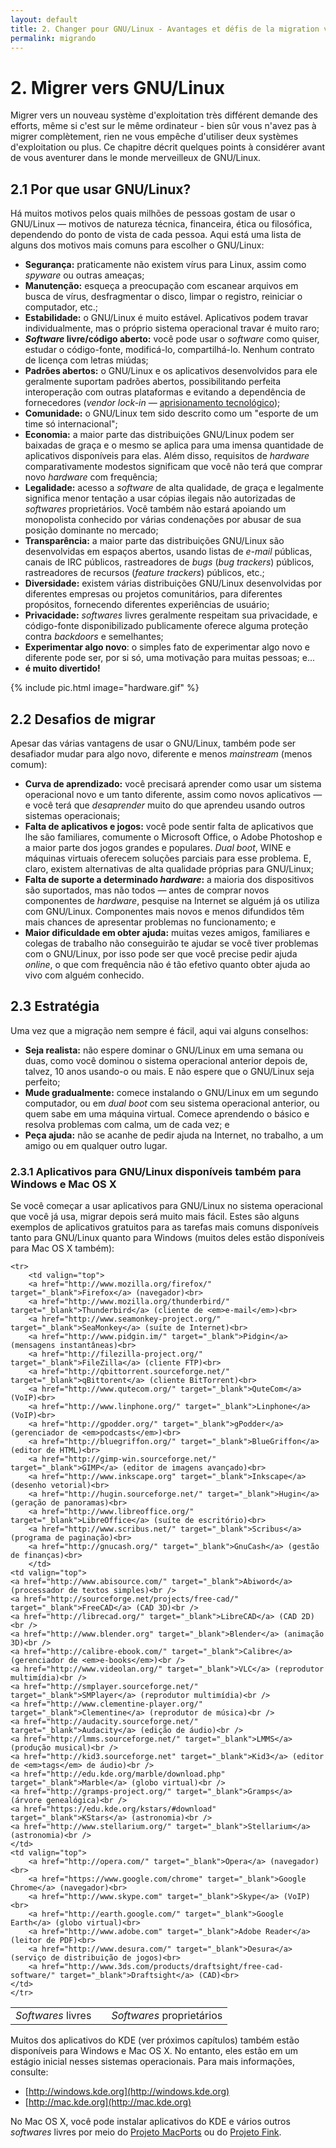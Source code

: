```yaml
---
layout: default
title: 2. Changer pour GNU/Linux - Avantages et défis de la migration vers GNU/Linux
permalink: migrando
---
```


# 2. Migrer vers GNU/Linux

Migrer vers un nouveau système d'exploitation très différent demande des efforts, même si c'est sur le même ordinateur - bien sûr vous n'avez pas à migrer complètement, rien ne vous empêche d'utiliser deux systèmes d'exploitation ou plus. Ce chapitre décrit quelques points à considérer avant de vous aventurer dans le monde merveilleux de GNU/Linux.

## 2.1 Por que usar GNU/Linux?

Há muitos motivos pelos quais milhões de pessoas gostam de usar o GNU/Linux — motivos de natureza técnica, financeira, ética ou filosófica, dependendo do ponto de vista de cada pessoa. Aqui está uma lista de alguns dos motivos mais comuns para escolher o GNU/Linux:

- **Segurança:** praticamente não existem vírus para Linux, assim como *spyware* ou outras ameaças;
- **Manutenção:** esqueça a preocupação com escanear arquivos em busca de vírus, desfragmentar o disco, limpar o registro, reiniciar o computador, etc.;
- **Estabilidade:** o GNU/Linux é muito estável. Aplicativos podem travar individualmente, mas o próprio sistema operacional travar é muito raro;
- **_Software_ livre/código aberto:** você pode usar o *software* como quiser, estudar o código-fonte, modificá-lo, compartilhá-lo. Nenhum contrato de licença com letras miúdas;
- **Padrões abertos:** o GNU/Linux e os aplicativos desenvolvidos para ele geralmente suportam padrões abertos, possibilitando perfeita interoperação com outras plataformas e evitando a dependência de fornecedores (*vendor lock-in* — [aprisionamento tecnológico](https://pt.wikipedia.org/wiki/Aprisionamento_tecnol%C3%B3gico));
- **Comunidade:** o GNU/Linux tem sido descrito como um "esporte de um time só internacional";
- **Economia:** a maior parte das distribuições GNU/Linux podem ser baixadas de graça e o mesmo se aplica para uma imensa quantidade de aplicativos disponíveis para elas. Além disso, requisitos de *hardware* comparativamente modestos significam que você não terá que comprar novo *hardware* com frequência;
- **Legalidade:** acesso a *software* de alta qualidade, de graça e legalmente significa menor tentação a usar cópias ilegais não autorizadas de *softwares* proprietários. Você também não estará apoiando um monopolista conhecido por várias condenações por abusar de sua posição dominante no mercado;
- **Transparência:** a maior parte das distribuições GNU/Linux são desenvolvidas em espaços abertos, usando listas de *e-mail* públicas, canais de IRC públicos, rastreadores de *bugs* (*bug trackers*) públicos, rastreadores de recursos (*feature trackers*) públicos, etc.;
- **Diversidade:** existem várias distribuições GNU/Linux desenvolvidas por diferentes empresas ou projetos comunitários, para diferentes propósitos, fornecendo diferentes experiências de usuário;
- **Privacidade:** *softwares* livres geralmente respeitam sua privacidade, e código-fonte disponibilizado publicamente oferece alguma proteção contra *backdoors* e semelhantes;
- **Experimentar algo novo**: o simples fato de experimentar algo novo e diferente pode ser, por si só, uma motivação para muitas pessoas; e...
- **é muito divertido!**

{% include pic.html image="hardware.gif" %}

## 2.2 Desafios de migrar

Apesar das várias vantagens de usar o GNU/Linux, também pode ser desafiador mudar para algo novo, diferente e menos *mainstream* (menos comum):

- **Curva de aprendizado:** você precisará aprender como usar um sistema operacional novo e um tanto diferente, assim como novos aplicativos — e você terá que *desaprender* muito do que aprendeu usando outros sistemas operacionais;
- **Falta de aplicativos e jogos:** você pode sentir falta de aplicativos que lhe são familiares, comumente o Microsoft Office, o Adobe Photoshop e a maior parte dos jogos grandes e populares. *Dual boot*, WINE e máquinas virtuais oferecem soluções parciais para esse problema. E, claro, existem alternativas de alta qualidade próprias para GNU/Linux;
- **Falta de suporte a determinado _hardware_:** a maioria dos dispositivos são suportados, mas não todos — antes de comprar novos componentes de _hardware_, pesquise na Internet se alguém já os utiliza com GNU/Linux. Componentes mais novos e menos difundidos têm mais chances de apresentar problemas no funcionamento; e
- **Maior dificuldade em obter ajuda:** muitas vezes amigos, familiares e colegas de trabalho não conseguirão te ajudar se você tiver problemas com o GNU/Linux, por isso pode ser que você precise pedir ajuda *online*, o que com frequência não é tão efetivo quanto obter ajuda ao vivo com alguém conhecido.

## 2.3 Estratégia

Uma vez que a migração nem sempre é fácil, aqui vai alguns conselhos:

- **Seja realista:** não espere dominar o GNU/Linux em uma semana ou duas, como você dominou o sistema operacional anterior depois de, talvez, 10 anos usando-o ou mais. E não espere que o GNU/Linux seja perfeito;
- **Mude gradualmente:** comece instalando o GNU/Linux em um segundo computador, ou em *dual boot* com seu sistema operacional anterior, ou quem sabe em uma máquina virtual. Comece aprendendo o básico e resolva problemas com calma, um de cada vez; e
- **Peça ajuda:** não se acanhe de pedir ajuda na Internet, no trabalho, a um amigo ou em qualquer outro lugar.

### 2.3.1 Aplicativos para GNU/Linux disponíveis também para Windows e Mac OS X

Se você começar a usar aplicativos para GNU/Linux no sistema operacional que você já usa, migrar depois será muito mais fácil. Estes são alguns exemplos de aplicativos gratuitos para as tarefas mais comuns disponíveis tanto para GNU/Linux quanto para Windows (muitos deles estão disponíveis para Mac OS X também):

<table width="98%">
	<tbody><tr>
		<td class="small-bold"><em>Softwares</em> livres</td>
		<td class="small-bold"></td>
		<td class="small-bold"><em>Softwares</em> proprietários</td>
	</tr>

	<tr>
		<td valign="top">
		<a href="http://www.mozilla.org/firefox/" target="_blank">Firefox</a> (navegador)<br>
		<a href="http://www.mozilla.org/thunderbird/" target="_blank">Thunderbird</a> (cliente de <em>e-mail</em>)<br>
		<a href="http://www.seamonkey-project.org/" target="_blank">SeaMonkey</a> (suíte de Internet)<br>
		<a href="http://www.pidgin.im/" target="_blank">Pidgin</a> (mensagens instantâneas)<br>
		<a href="http://filezilla-project.org/" target="_blank">FileZilla</a> (cliente FTP)<br>
		<a href="http://qbittorrent.sourceforge.net/" target="_blank">qBittorent</a> (cliente BitTorrent)<br>
		<a href="http://www.qutecom.org/" target="_blank">QuteCom</a> (VoIP)<br>
		<a href="http://www.linphone.org/" target="_blank">Linphone</a> (VoIP)<br>
		<a href="http://gpodder.org/" target="_blank">gPodder</a> (gerenciador de <em>podcasts</em>)<br>
		<a href="http://bluegriffon.org/" target="_blank">BlueGriffon</a> (editor de HTML)<br>
		<a href="http://gimp-win.sourceforge.net/" target="_blank">GIMP</a> (editor de imagens avançado)<br>
		<a href="http://www.inkscape.org" target="_blank">Inkscape</a> (desenho vetorial)<br>
		<a href="http://hugin.sourceforge.net/" target="_blank">Hugin</a> (geração de panoramas)<br>
		<a href="http://www.libreoffice.org/" target="_blank">LibreOffice</a> (suíte de escritório)<br>
		<a href="http://www.scribus.net/" target="_blank">Scribus</a> (programa de paginação)<br>
		<a href="http://gnucash.org/" target="_blank">GnuCash</a> (gestão de finanças)<br>
		</td>
	<td valign="top">
    <a href="http://www.abisource.com/" target="_blank">Abiword</a> (processador de textos simples)<br />
    <a href="http://sourceforge.net/projects/free-cad/" target="_blank">FreeCAD</a> (CAD 3D)<br />
    <a href="http://librecad.org/" target="_blank">LibreCAD</a> (CAD 2D)<br />
    <a href="http://www.blender.org" target="_blank">Blender</a> (animação 3D)<br />
    <a href="http://calibre-ebook.com/" target="_blank">Calibre</a> (gerenciador de <em>e-books</em>)<br />
    <a href="http://www.videolan.org/" target="_blank">VLC</a> (reprodutor multimídia)<br />
    <a href="http://smplayer.sourceforge.net/" target="_blank">SMPlayer</a> (reprodutor multimídia)<br />
    <a href="http://www.clementine-player.org/" target="_blank">Clementine</a> (reprodutor de música)<br />
    <a href="http://audacity.sourceforge.net/" target="_blank">Audacity</a> (edição de áudio)<br />
    <a href="http://lmms.sourceforge.net/" target="_blank">LMMS</a> (produção musical)<br />
    <a href="http://kid3.sourceforge.net" target="_blank">Kid3</a> (editor de <em>tags</em> de áudio)<br />
    <a href="http://edu.kde.org/marble/download.php" target="_blank">Marble</a> (globo virtual)<br />
    <a href="http://gramps-project.org/" target="_blank">Gramps</a> (árvore genealógica)<br />
    <a href="https://edu.kde.org/kstars/#download" target="_blank">KStars</a> (astronomia)<br />
    <a href="http://www.stellarium.org/" target="_blank">Stellarium</a> (astronomia)<br />
	</td>
	<td valign="top">
		<a href="http://opera.com/" target="_blank">Opera</a> (navegador)<br>
		<a href="https://www.google.com/chrome" target="_blank">Google Chrome</a> (navegador)<br>
		<a href="http://www.skype.com" target="_blank">Skype</a> (VoIP)<br>
		<a href="http://earth.google.com/" target="_blank">Google Earth</a> (globo virtual)<br>
		<a href="http://www.adobe.com" target="_blank">Adobe Reader</a> (leitor de PDF)<br>
		<a href="http://www.desura.com/" target="_blank">Desura</a> (serviço de distribuição de jogos)<br>
		<a href="http://www.3ds.com/products/draftsight/free-cad-software/" target="_blank">Draftsight</a> (CAD)<br>
	</td>
	</tr>
</tbody></table>

Muitos dos aplicativos do KDE (ver próximos capítulos) também estão disponíveis para Windows e Mac OS X. No entanto, eles estão em um estágio inicial nesses sistemas operacionais. Para mais informações, consulte:

- [http://windows.kde.org](http://windows.kde.org)
- [http://mac.kde.org](http://mac.kde.org)

No Mac OS X, você pode instalar aplicativos do KDE e vários outros *softwares* livres por meio do [Projeto MacPorts](http://www.macports.org/) ou do [Projeto Fink](http://www.finkproject.org/).
